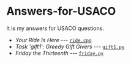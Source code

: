 # Answers-for-USACO
It is my answers for USACO questions.

- *Your Ride Is Here* --- [`ride.cpp`](https://github.com/Geekinus/Answers-for-USACO/blob/master/ride.cpp)
- *Task 'gift1': Greedy Gift Givers* --- [`gift1.py`](https://github.com/Geekinus/Answers-for-USACO/blob/master/gift1.py)
- *Friday the Thirteenth* --- [`friday.py`]()
